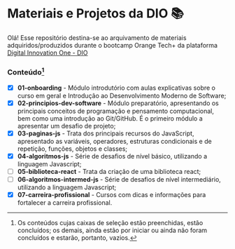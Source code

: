 # Materiais e Projetos da DIO :books:

Olá! Esse repositório destina-se ao arquivamento de materiais adquiridos/produzidos durante o bootcamp Orange Tech+ da plataforma [Digital Innovation One - DIO](https://www.dio.me/)



### Conteúdo[^1]

- [x] **01-onboarding** - Módulo introdutório com aulas explicativas sobre o curso em geral e Introdução ao Desenvolvimento Moderno de Software; 
- [x] **02-principios-dev-software** - Módulo preparatório, apresentando os principais conceitos de programação e pensamento computacional, bem como uma introdução ao Git/GitHub. É o primeiro módulo a apresentar um desafio de projeto;
- [x] **03-paginas-js** - Trata dos principais recursos do JavaScript, apresentado as variáveis, operadores, estruturas condicionais e de repetição, funções, objetos e classes;
- [x] **04-algoritmos-js** - Série de desafios de nível básico, utilizando a linguagem Javascript;
- [ ] **05-biblioteca-react** - Trata da criação de uma biblioteca react;
- [ ] **06-algoritmos-intermed-js** - Série de desafios de nível intermediário, utilizando a linguagem Javascript;
- [x] **07-carreira-profissional** - Cursos com dicas e informações para fortalecer a carreira profissional.

[^1]: Os conteúdos cujas caixas de seleção estão preenchidas, estão concluídos; os demais, ainda estão por iniciar ou ainda não foram concluídos e estarão, portanto, vazios.

